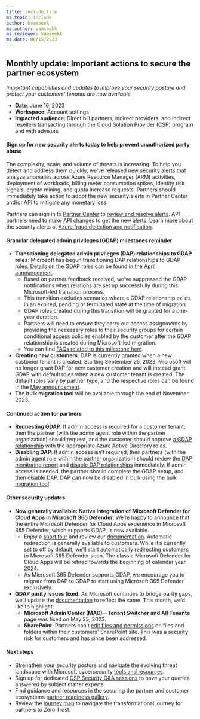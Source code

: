 ```yaml
---
title: include file
ms.topic: include
author: kvamseek
ms.author: vamseekk
ms.reviewer: vamseekk
ms.date: 06/15/2023
---
```


## Monthly update: Important actions to secure the partner ecosystem

_Important capabilities and updates to improve your security posture and protect your customers' tenants are now available._

- **Date**: June 16, 2023
- **Workspace**: Account settings
- **Impacted audience**: Direct bill partners, indirect providers, and indirect resellers transacting through the Cloud Solution Provider (CSP) program and with advisors

#### Sign up for new security alerts today to help prevent unauthorized party abuse

The complexity, scale, and volume of threats is increasing. To help you detect and address them quickly, we’ve released [new security alerts](../../../azure-fraud-notification.md) that analyze anomalies across Azure Resource Manager (ARM) activities, deployment of workloads, billing meter consumption spikes, identity risk signals, crypto mining, and quota increase requests. Partners should immediately take action to adopt the new security alerts in Partner Center and/or API to mitigate any monetary loss.

Partners can sign in to [Partner Center](https://partner.microsoft.com/dashboard/commerce2/insights/security/alerts) to [review and resolve alerts](../../../security-alerts-dashboard.md). API partners need to make [API](../../../developer/get-fraud-events.md#rest-request-with-the-x-neweventsmodel-header) changes to get the new alerts. Learn more about the security alerts at [Azure fraud detection and notification](../../../azure-fraud-notification.md).

#### Granular delegated admin privileges (GDAP) milestones reminder

- **Transitioning delegated admin privileges (DAP) relationships to GDAP roles**: Microsoft has begun transitioning DAP relationships to GDAP roles. Details on the GDAP roles can be found in the [April announcement](../../2023-april.md#11).
  - Based on partner feedback received, we’ve suppressed the GDAP notifications when relations are set up successfully during this Microsoft-led transition process.
  - This transition excludes scenarios where a GDAP relationship exists in an expired, pending or terminated state at the time of migration.
  - GDAP roles created during this transition will be granted for a one-year duration.
  - Partners will need to ensure they carry out access assignments by providing the necessary roles to their security groups for certain conditional access policies enabled by the customer after the GDAP relationship is created during Microsoft-led migration.
  - You can find [FAQs related to this milestone here](../../../gdap-microsoft-led-transition.md).
- **Creating new customers**: DAP is currently granted when a new customer tenant is created. Starting September 25, 2023, Microsoft will no longer grant DAP for new customer creation and will instead grant GDAP with default roles when a new customer tenant is created. The default roles vary by partner type, and the respective roles can be found in the [May announcement](../../2023-may.md#creating-new-customers).
- The **bulk migration tool** will be available through the end of November 2023.

#### Continued action for partners

- **Requesting GDAP**: If admin access is required for a customer tenant, then the partner (with the admin agent role within the partner organization) should request, and the customer should approve [a GDAP relationship](../../../gdap-customer-approval.md) with the appropriate Azure Active Directory roles.
- **Disabling DAP**:  If admin access isn’t required, then partners (with the admin agent role within the partner organization) should review the [DAP monitoring report](../../../dap-monitor-self-serve-removal.md#dap-monitoring-and-self-service-removal) and [disable DAP relationships](../../../dap-monitor-self-serve-removal.md) immediately. If admin access is needed, the partner should complete the GDAP setup, and then disable DAP. DAP can now be disabled in bulk using the [bulk migration tool](../../../gdap-bulk-migration-tool.md).

#### Other security updates

- **Now generally available: Native integration of Microsoft Defender for Cloud Apps in Microsoft 365 Defender**: We’re happy to announce that the entire Microsoft Defender for Cloud Apps experience in Microsoft 365 Defender, which supports GDAP, is now available.
  - Enjoy a [short tour](https://www.microsoft.com/videoplayer/embed/RE59yVU) and review our [documentation](/microsoft-365/security/defender/microsoft-365-security-center-defender-cloud-apps). Automatic redirection is generally available to customers. While it’s currently set to off by default, we’ll start automatically redirecting customers to Microsoft 365 Defender soon. The classic Microsoft Defender for Cloud Apps will be retired towards the beginning of calendar year 2024.
  - As Microsoft 365 Defender supports GDAP, we encourage you to migrate from DAP to GDAP to start using Microsoft 365 Defender exclusively.
- **GDAP parity issues fixed**: As Microsoft continues to bridge parity gaps, we’ll update the [documentation](../../../gdap-supported-workloads.md) to reflect the same. This month, we’d like to highlight:
  - **Microsoft Admin Center (MAC)—Tenant Switcher and All Tenants** page was fixed on May 25, 2023.
  - **SharePoint**: Partners can’t [edit files and permissions](../../../gdap-supported-workloads.md#sharepoint) on files and folders within their customers' SharePoint site. This was a security risk for customers and has since been addressed.

#### Next steps

- Strengthen your security posture and navigate the evolving threat landscape with Microsoft cybersecurity [tools and resources](https://partner.microsoft.com/partnership/partner/security).
- Sign up for dedicated [CSP Security Q&A sessions](https://globalpbocomm.eventbuilder.com/GranularDelegatedAdminPrivilegesinCSPQASession) to have your queries answered by subject matter experts.
- Find guidance and resources in the securing the partner and customer ecosystems [partner readiness gallery](https://partner.microsoft.com/resources/collection/granular-delegated-admin-privileges#/).
- Review the [journey map](https://partner.microsoft.com/resources/detail/securing-the-channel-journey-to-zero-trust-pdf) to navigate the transformational journey for partners to Zero Trust.
